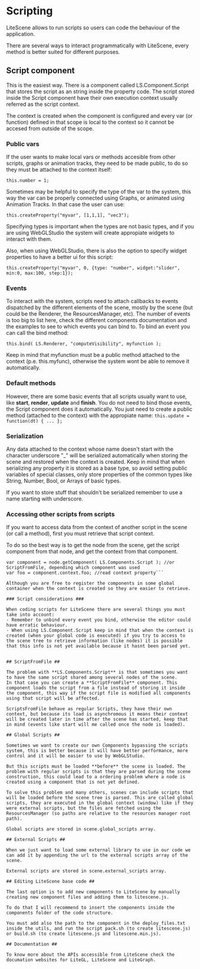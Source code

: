 # Scripting #

LiteScene allows to run scripts so users can code the behaviour of the application.

There are several ways to interact programmatically with LiteScene, every method is better suited for different purposes.

## Script component ##

This is the easiest way. There is a component called LS.Component.Script that stores the script as an string inside the property code.
The script stored inside the Script component have their own execution context usually referred as the script context.

The context is created when the component is configured and every var (or function) defined in that scope is local to the context so it cannot be accesed from outside of the scope.

### Public vars ###

If the user wants to make local vars or methods accesible from other scripts, graphs or animation tracks, they need to be made public, to do so they must be attached to the context itself:

```this.number = 1;```

Sometimes may be helpful to specify the type of the var to the system, this way the var can be properly connected using Graphs, or animated using Animation Tracks.
In that case the user can use:

```this.createProperty("myvar", [1,1,1], "vec3");```

Specifying types is important when the types are not basic types, and if you are using WebGLStudio the system will create appropiate widgets to interact with them.

Also, when using WebGLStudio, there is also the option to specify widget properties to have a better ui for this script:

```this.createProperty("myvar", 0, {type: "number", widget:"slider", min:0, max:100, step:1});```

### Events ###

To interact with the system, scripts need to attach callbacks to events dispatched by the different elements of the scene, mostly by the scene (but could be the Renderer, the ResourcesManager, etc).
The number of events is too big to list here, check the different components documentation and the examples to see to which events you can bind to.
To bind an event you can call the bind method:

```this.bind( LS.Renderer, "computeVisibility", myfunction );```

Keep in mind that myfunction must be a public method attached to the context (p.e. this.myfunc), otherwise the system wont be able to remove it automatically.

### Default methods ###

However, there are some basic events that all scripts usually want to use, like **start**, **render**, **update** and **finish**.
You do not need to bind those events, the Script component does it automatically.
You just need to create a public method (attached to the context) with the appropiate name:
```this.update = function(dt) { ... };```

### Serialization ###

Any data attached to the context whose name doesn't start with the character underscore "_" will be serialized automatically when storing the scene and restored when the context is created. Keep in mind that when serializing any property it is stored as a base type, so avoid setting public variables of special classes, only store properties of the common types like String, Number, Bool, or Arrays of basic types.

If you want to store stuff that shouldn't be serialized remember to use a name starting with underscore.

### Accessing other scripts from scripts ###

If you want to access data from the context of another script in the scene (or call a method), first you must retrieve that script context.

To do so the best way is to get the node from the scene, get the script component from that node, and get the context from that component.

```var node = scene.getNode("nodename");
var component = node.getComponent( LS.Components.Script ); //or ScriptFromFile, depending which component was used
var foo = component.context.foo; //read context property```

Although you are free to register the components in some global container when the context is created so they are easier to retrieve.

### Script considerations ###

When coding scripts for LiteScene there are several things you must take into account:
- Remember to unbind every event you bind, otherwise the editor could have erratic behaviour.
- When using LS.Component.Script keep in mind that when the context is created (when your global code is executed) if you try to access to the scene tree to retrieve information (like nodes) it is possible that this info is not yet available because it hasnt been parsed yet.


## ScriptFromFile ##

The problem with **LS.Components.Script** is that sometimes you want to have the same script shared among several nodes of the scene.
In that case you can create a **ScriptFromFile** component. This component loads the script from a file instead of storing it inside the component, this way if the script file is modified all components using that script will be affected.

ScriptsFromFile behave as regular Scripts, they have their own context, but because its load is asynchromous it means their context will be created later in time after the scene has started, keep that in mind (events like start will me called once the node is loaded).

## Global Scripts ##

Sometimes we want to create our own Components bypassing the scripts system, this is better because it will have better performance, more control and it will be easier to use by WebGLStudio.

But this scripts must be loaded **before** the scene is loaded. The problem with regular scripts is that they are parsed during the scene construction, this could lead to a ordering problem where a node is created using a component that is not yet defined.

To solve this problem and many others, scenes can include scripts that will be loaded before the scene tree is parsed. This are called global scripts, they are executed in the global context (window) like if they were external scripts, but the files are fetched using the ResourcesManager (so paths are relative to the resources manager root path).

Global scripts are stored in scene.global_scripts array.

## External Scripts ##

When we just want to load some external library to use in our code we can add it by appending the url to the external scripts array of the scene.

External scripts are stored in scene.external_scripts array.

## Editing LiteScene base code ##

The last option is to add new components to LiteScene by manually creating new component files and adding them to litescene.js.

To do that I will recommend to insert the components inside the components folder of the code structure.

You must add also the path to the component in the deploy_files.txt inside the utils, and run the script pack.sh (to create litescene.js) or build.sh (to create litescene.js and litescene.min.js).

## Documentation ##

To know more about the APIs accessible from LiteScene check the documation websites for LiteGL, LiteScene and LiteGraph.

